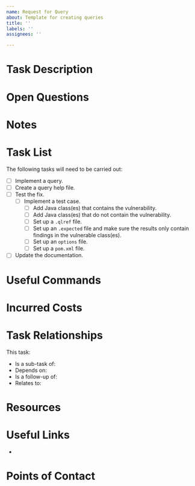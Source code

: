 ```yaml
---
name: Request for Query
about: Template for creating queries
title: ''
labels: ''
assignees: ''

---
```


# Task Description

<!-- Provide an explanation of the issue -->

# Open Questions

<!-- Add any list of questions that still need to be clarified here -->

# Notes

<!-- Add any useful findings here -->

# Task List

<!-- The list below is just an example of a possible breakdown of the work: -->

The following tasks will need to be carried out:
* [ ] Implement a query.
* [ ] Create a query help file.
* [ ] Test the fix.
  * [ ] Implement a test case.
    * [ ] Add Java class(es) that contains the vulnerability.
    * [ ] Add Java class(es) that do not contain the vulnerability.
    * [ ] Set up a `.qlref` file.
    * [ ] Set up an `.expected` file and make sure the results only contain findings in the vulnerable class(es).
    * [ ] Set up an `options` file.
    * [ ] Set up a `pom.xml` file.
* [ ] Update the documentation.

# Useful Commands


# Incurred Costs


# Task Relationships

This task:
* Is a sub-task of:
* Depends on:
* Is a follow-up of: 
* Relates to:

# Resources

<!-- Use this section to list out internal resources, such as, for example:
     * Git repositories
     * Wiki pages
     * Service IP-s/URL-s 
     * Etc
     -->

# Useful Links

<!-- Use this section to collect links to articles, or documentation you found useful for the resolution of this issue -->
* []()

# Points of Contact

<!-- List people who might be able to help get a better understanding of the problem. For example:
     - The person who reported this issue, (if you are raising it on their behalf)
     - Any Subject Matter Experts (SME-s) that might help with providing ideas on how to implement this
     - Any chat channels where questions could be raised
     - If this is related to a third-party vendor issue, list e-mails, issue trackers, established, or dedicated contacts one could reach out to
     - Any other stakeholders
     - Any other interested parties
     -->
